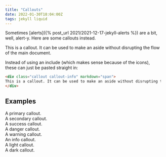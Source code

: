 ```yaml
---
title: "Callouts"
date: 2022-01-30T18:04:00Z
tags: jekyll liquid
---
```


Sometimes [alerts]({% post_url 2021/2021-12-17-jekyll-alerts %}) are a bit, well, alert-y. Here are some callouts instead.

<div class="callout callout-info" markdown="span">
This is a callout. It can be used to make an aside without disrupting the flow of the main document.
</div>

Instead of using an include (which makes sense because of the icons), these can just be pasted straight in:

```html
<div class="callout callout-info" markdown="span">
This is a callout. It can be used to make an aside without disrupting the flow of the main document.
</div>
```

## Examples

<div class="callout callout-primary" markdown="span">
A primary callout.
</div>

<div class="callout callout-secondary" markdown="span">
A secondary callout.
</div>

<div class="callout callout-success" markdown="span">
A success callout.
</div>

<div class="callout callout-danger" markdown="span">
A danger callout.
</div>

<div class="callout callout-warning" markdown="span">
A warning callout.
</div>

<div class="callout callout-info" markdown="span">
An info callout.
</div>

<div class="callout callout-light" markdown="span">
A light callout.
</div>

<div class="callout callout-dark" markdown="span">
A dark callout.
</div>
